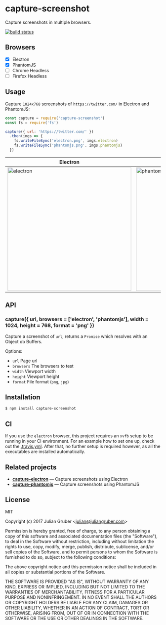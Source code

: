 # capture-screenshot

Capture screenshots in multiple browsers.

[![build status](https://secure.travis-ci.org/juliangruber/capture-screenshot.png)](http://travis-ci.org/juliangruber/capture-screenshot)

## Browsers

- [X] Electron
- [X] PhantomJS
- [ ] Chrome Headless
- [ ] Firefox Headless

## Usage

Capture `1024x768` screenshots of `https://twitter.com/` in Electron and PhantomJS:

```js
const capture = require('capture-screenshot')
const fs = require('fs')

capture({ url: 'https://twitter.com/' })
  .then(imgs => {
    fs.writeFileSync('electron.png', imgs.electron)
    fs.writeFileSync('phantomjs.png', imgs.phantomjs)
  })
```

| Electron | PhantomJS |
|---|---|
| <img alt="electron" src="https://raw.github.com/juliangruber/capture-screenshot/master/example-electron.png" width=400 /> | <img alt="phantomjs" src="https://raw.github.com/juliangruber/capture-screenshot/master/example-phantomjs.png" width=400 /> |

## API

### capture({ url, browsers = ['electron', 'phantomjs'], width = 1024, height = 768, format = 'png' })

Capture a screenshot of `url`, returns a `Promise` which resolves with an Object ob Buffers.

Options:

- `url` Page url
- `browsers` The browsers to test
- `width` Viewport width
- `height` Viewport height
- `format` File format (`png`, `jpg`)

## Installation

```bash
$ npm install capture-screenshot
```

## CI

If you use the `electron` browser, this project requires an `xvfb` setup to be running in your CI environment.
For an example how to set one up, check out the [.travis.yml](https://github.com/juliangruber/capture-screenshot/blob/master/.travis.yml).
After that, no further setup is required however, as all the executables are
installed automatically.

## Related projects

- __[capture-electron](https://github.com/juliangruber/capture-electron)__ &mdash; Capture screenshots using Electron
- __[capture-phantomjs](https://github.com/juliangruber/capture-phantomjs)__ &mdash; Capture screenshots using PhantomJS

## License

MIT

Copyright (c) 2017 Julian Gruber &lt;julian@juliangruber.com&gt;

Permission is hereby granted, free of charge, to any person obtaining a copy of
this software and associated documentation files (the "Software"), to deal in
the Software without restriction, including without limitation the rights to
use, copy, modify, merge, publish, distribute, sublicense, and/or sell copies
of the Software, and to permit persons to whom the Software is furnished to do
so, subject to the following conditions:

The above copyright notice and this permission notice shall be included in all
copies or substantial portions of the Software.

THE SOFTWARE IS PROVIDED "AS IS", WITHOUT WARRANTY OF ANY KIND, EXPRESS OR
IMPLIED, INCLUDING BUT NOT LIMITED TO THE WARRANTIES OF MERCHANTABILITY,
FITNESS FOR A PARTICULAR PURPOSE AND NONINFRINGEMENT. IN NO EVENT SHALL THE
AUTHORS OR COPYRIGHT HOLDERS BE LIABLE FOR ANY CLAIM, DAMAGES OR OTHER
LIABILITY, WHETHER IN AN ACTION OF CONTRACT, TORT OR OTHERWISE, ARISING FROM,
OUT OF OR IN CONNECTION WITH THE SOFTWARE OR THE USE OR OTHER DEALINGS IN THE
SOFTWARE.
